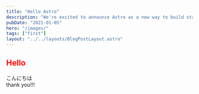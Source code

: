 ```yaml
---
title: "Hello Astro"
description: "We're excited to announce Astro as a new way to build static websites and deliver lightning-fast performance without sacrificing a modern developer experience."
pubDate: "2021-01-05"
hero: "/images/"
tags: ["first"]
layout: "../../layouts/BlogPostLayout.astro"
---
```


## <span style="color: red">Hello</span>
こんにちは  
thank you!!!